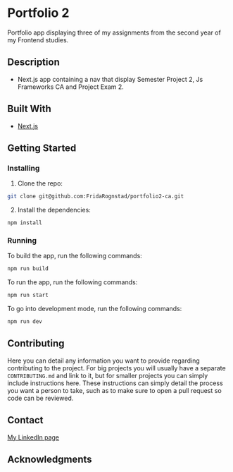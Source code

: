 # Portfolio 2

Portfolio app displaying three of my assignments from the second year of my Frontend studies.

## Description 

- Next.js app containing a nav that display Semester Project 2, Js Frameworks CA and Project Exam 2.

## Built With

- [Next.js](https://nextjs.org/)

## Getting Started

### Installing

1. Clone the repo:

```bash
git clone git@github.com:FridaRognstad/portfolio2-ca.git
```

2. Install the dependencies:

```
npm install
```

### Running


To build the app, run the following commands:

```bash
npm run build
```

To run the app, run the following commands:

```bash
npm run start
```

To go into development mode, run the following commands:

```bash
npm run dev
```

## Contributing

Here you can detail any information you want to provide regarding contributing to the project. For big projects you will usually have a separate `CONTRIBUTING.md` and link to it, but for smaller projects you can simply include instructions here. These instructions can simply detail the process you want a person to take, such as to make sure to open a pull request so code can be reviewed.

## Contact

[My LinkedIn page](https://no.linkedin.com/in/frida-rognstad)

## Acknowledgments

